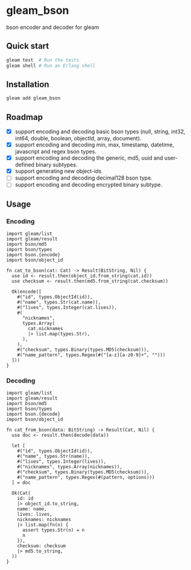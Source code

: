 # gleam_bson

bson encoder and decoder for gleam

## Quick start

```sh
gleam test  # Run the tests
gleam shell # Run an Erlang shell
```

## Installation

```sh
gleam add gleam_bson
```

## Roadmap

- [x] support encoding and decoding basic bson types (null, string, int32, int64, double, boolean, objectId, array, document).
- [x] support encoding and decoding min, max, timestamp, datetime, javascript and regex bson types.
- [x] support encoding and decoding the generic, md5, uuid and user-defined binary subtypes.
- [x] support generating new object-ids
- [ ] support encoding and decoding decimal128 bson type.
- [ ] support encoding and decoding encrypted binary subtype.

## Usage

### Encoding

```gleam
import gleam/list
import gleam/result
import bson/md5
import bson/types
import bson.{encode}
import bson/object_id

fn cat_to_bson(cat: Cat) -> Result(BitString, Nil) {
  use id <- result.then(object_id.from_string(cat.id))
  use checksum <- result.then(md5.from_string(cat.checksum))

  Ok(encode([
    #("id", types.ObjectId(id)),
    #("name", types.Str(cat.name)),
    #("lives", types.Integer(cat.lives)),
    #(
      "nicknames",
      types.Array(
        cat.nicknames
        |> list.map(types.Str),
      ),
    ),
    #("checksum", types.Binary(types.MD5(checksum))),
    #("name_pattern", types.Regex(#("[a-z][a-z0-9]+", "")))
  ]))
}
```

### Decoding

```gleam
import gleam/list
import gleam/result
import bson/md5
import bson/types
import bson.{decode}
import bson/object_id

fn cat_from_bson(data: BitString) -> Result(Cat, Nil) {
  use doc <- result.then(decode(data))

  let [
    #("id", types.ObjectId(id)),
    #("name", types.Str(name)),
    #("lives", types.Integer(lives)),
    #("nicknames", types.Array(nicknames)),
    #("checksum", types.Binary(types.MD5(checksum))),
    #("name_pattern", types.Regex(#(pattern, options)))
  ] = doc

  Ok(Cat(
    id: id
    |> object_id.to_string,
    name: name,
    lives: lives,
    nicknames: nicknames
    |> list.map(fn(n) {
      assert types.Str(n) = n
      n
    }),
    checksum: checksum
    |> md5.to_string,
  ))
}
```
